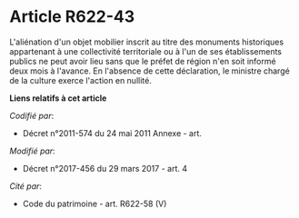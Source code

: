 # Article R622-43

L'aliénation d'un objet mobilier inscrit au titre des monuments historiques appartenant à une collectivité territoriale ou à
l'un de ses établissements publics ne peut avoir lieu sans que le préfet de région n'en soit informé deux mois à l'avance. En
l'absence de cette déclaration, le ministre chargé de la culture exerce l'action en nullité.

**Liens relatifs à cet article**

_Codifié par_:

  - Décret n°2011-574 du 24 mai 2011 Annexe - art.

_Modifié par_:

  - Décret n°2017-456 du 29 mars 2017 - art. 4

_Cité par_:

  - Code du patrimoine - art. R622-58 (V)
